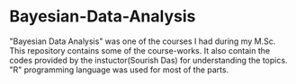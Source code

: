 # Bayesian-Data-Analysis
"Bayesian Data Analysis" was one of the courses I had during my M.Sc. This repository contains some of the course-works. It also contain the codes provided by the instuctor(Sourish Das) for understanding the topics. "R" programming language  was used for most of the parts.
